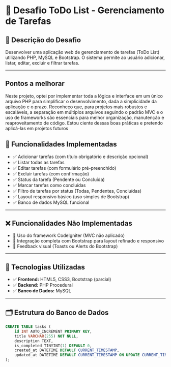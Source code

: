# 📝 Desafio ToDo List - Gerenciamento de Tarefas

## 💼 Descrição do Desafio

Desenvolver uma aplicação web de gerenciamento de tarefas (ToDo List) utilizando PHP, MySQL e Bootstrap. O sistema permite ao usuário adicionar, listar, editar, excluir e filtrar tarefas.

---
## Pontos a melhorar

Neste projeto, optei por implementar toda a lógica e interface em um único arquivo PHP para simplificar o desenvolvimento, dada a simplicidade da aplicação e o prazo. Reconheço que, para projetos mais robustos e escaláveis, a separação em múltiplos arquivos seguindo o padrão MVC e o uso de frameworks são essenciais para melhor organização, manutenção e reaproveitamento de código. Estou ciente dessas boas práticas e pretendo aplicá-las em projetos futuros

## 🎯 Funcionalidades Implementadas

- ✅ Adicionar tarefas (com título obrigatório e descrição opcional)
- ✅ Listar todas as tarefas
- ✅ Editar tarefas (com formulário pré-preenchido)
- ✅ Excluir tarefas (com confirmação)
- ✅ Status da tarefa (Pendente ou Concluída)
- ✅ Marcar tarefas como concluídas
- ✅ Filtro de tarefas por status (Todas, Pendentes, Concluídas)
- ✅ Layout responsivo básico (uso simples de Bootstrap)
- ✅ Banco de dados MySQL funcional

---

## ❌ Funcionalidades Não Implementadas

- 🚧 Uso do framework CodeIgniter (MVC não aplicado)
- 🚧 Integração completa com Bootstrap para layout refinado e responsivo
- 🚧 Feedback visual (Toasts ou Alerts do Bootstrap)

---

## 🚀 Tecnologias Utilizadas

- ✅ **Frontend:** HTML5, CSS3, Bootstrap (parcial)
- ✅ **Backend:** PHP Procedural
- ✅ **Banco de Dados:** MySQL

---

## 🗂️ Estrutura do Banco de Dados

```sql
CREATE TABLE tasks (
    id INT AUTO_INCREMENT PRIMARY KEY,
    title VARCHAR(255) NOT NULL,
    description TEXT,
    is_completed TINYINT(1) DEFAULT 0,
    created_at DATETIME DEFAULT CURRENT_TIMESTAMP,
    updated_at DATETIME DEFAULT CURRENT_TIMESTAMP ON UPDATE CURRENT_TIMESTAMP
);
